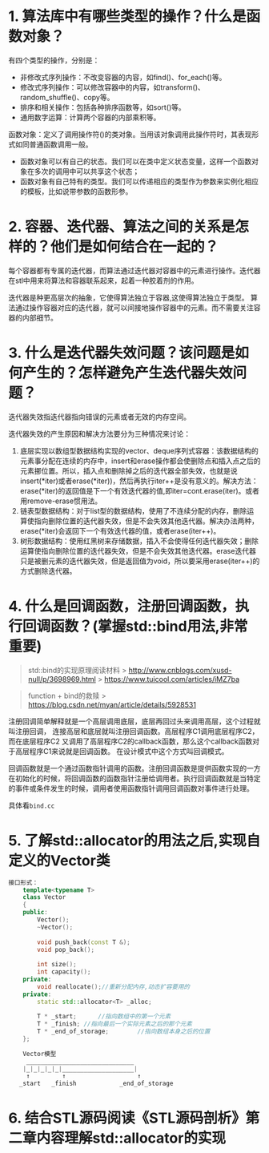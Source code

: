 # 1. 算法库中有哪些类型的操作？什么是函数对象？
有四个类型的操作，分别是：
- 非修改式序列操作：不改变容器的内容，如find()、for_each()等。
- 修改式序列操作：可以修改容器中的内容，如transform()、random_shuffle()、copy等。
- 排序和相关操作：包括各种排序函数等，如sort()等。
- 通用数字运算：计算两个容器的内部乘积等。

函数对象：定义了调用操作符()的类对象。当用该对象调用此操作符时，其表现形式如同普通函数调用一般。
- 函数对象可以有自己的状态。我们可以在类中定义状态变量，这样一个函数对象在多次的调用中可以共享这个状态；
- 函数对象有自己特有的类型。我们可以传递相应的类型作为参数来实例化相应的模板，比如说带参数的函数形参。
# 2. 容器、迭代器、算法之间的关系是怎样的？他们是如何结合在一起的？
每个容器都有专属的迭代器，而算法通过迭代器对容器中的元素进行操作。迭代器在stl中用来将算法和容器联系起来，起着一种胶着剂的作用。

迭代器是种更高层次的抽象，它使得算法独立于容器,这使得算法独立于类型。
算法通过操作容器对应的迭代器，就可以间接地操作容器中的元素。而不需要关注容器的内部细节。
# 3. 什么是迭代器失效问题？该问题是如何产生的？怎样避免产生迭代器失效问题？
迭代器失效指迭代器指向错误的元素或者无效的内存空间。

迭代器失效的产生原因和解决方法要分为三种情况来讨论：
1. 底层实现以数组型数据结构实现的vector、deque序列式容器：该数据结构的元素事分配在连续的内存中，insert和erase操作都会使删除点和插入点之后的元素挪位置。所以，插入点和删除掉之后的迭代器全部失效，也就是说insert(*iter)或者erase(*iter))，然后再执行iter++是没有意义的。解决方法：erase(*iter)的返回值是下一个有效迭代器的值,即iter=cont.erase(iter)。或者用remove-erase惯用法。
2. 链表型数据结构：对于list型的数据结构，使用了不连续分配的内存，删除运算使指向删除位置的迭代器失效，但是不会失效其他迭代器。解决办法两种，erase(*iter)会返回下一个有效迭代器的值，或者erase(iter++)。
3. 树形数据结构：使用红黑树来存储数据，插入不会使得任何迭代器失效；删除运算使指向删除位置的迭代器失效，但是不会失效其他迭代器。erase迭代器只是被删元素的迭代器失效，但是返回值为void，所以要采用erase(iter++)的方式删除迭代器。

# 4. 什么是回调函数，注册回调函数，执行回调函数？(掌握std::bind用法,非常重要)
> std::bind的实现原理阅读材料
	> http://www.cnblogs.com/xusd-null/p/3698969.html
    > https://www.tuicool.com/articles/iMZ7ba

> function + bind的救赎 
    > https://blog.csdn.net/myan/article/details/5928531

注册回调简单解释就是一个高层调用底层，底层再回过头来调用高层，这个过程就叫注册回调， 连接高层和底层就叫注册回调函数。高层程序C1调用底层程序C2，而在底层程序C2 又调用了高层程序C2的callback函数，那么这个callback函数对于高层程序C1来说就是回调函数。 在设计模式中这个方式叫回调模式。

回调函数就是一个通过函数指针调用的函数。注册回调函数是提供函数实现的一方在初始化的时候，将回调函数的函数指针注册给调用者。执行回调函数就是当特定的事件或条件发生的时候，调用者使用函数指针调用回调函数对事件进行处理。

具体看`bind.cc` 

# 5. 了解std::allocator的用法之后,实现自定义的Vector类
```cpp
接口形式：
    template<typename T>
    class Vector
    {
    public:
        Vector();
        ~Vector();
        
        void push_back(const T &); 
        void pop_back();    
        
        int size();
        int capacity();
    private:
        void reallocate();//重新分配内存,动态扩容要用的
    private:    
        static std::allocator<T> _alloc;
        
        T * _start;      //指向数组中的第一个元素
        T * _finish; //指向最后一个实际元素之后的那个元素
        T * _end_of_storage;        //指向数组本身之后的位置
    };
    
    Vector模型
     ______________________________
    |_|_|_|_|_|____________________|
     ↑         ↑                    ↑
   _start   _finish            _end_of_storage
```
# 6. 结合STL源码阅读《STL源码剖析》第二章内容理解std::allocator的实现